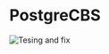 # PostgreCBS


![Tesing and fix](https://github.com/KevkevCon/.github/workflows/Fix_testCode.yml/Play.svg)
